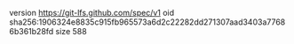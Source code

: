 version https://git-lfs.github.com/spec/v1
oid sha256:1906324e8835c915fb965573a6d2c22282dd271307aad3403a77686b361b28fd
size 588
